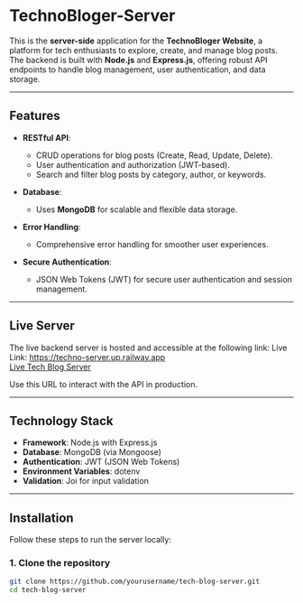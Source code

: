 # TechnoBloger-Server

This is the **server-side** application for the **TechnoBloger Website**, a platform for tech enthusiasts to explore, create, and manage blog posts. The backend is built with **Node.js** and **Express.js**, offering robust API endpoints to handle blog management, user authentication, and data storage.

---

## Features

- **RESTful API**:
  - CRUD operations for blog posts (Create, Read, Update, Delete).
  - User authentication and authorization (JWT-based).
  - Search and filter blog posts by category, author, or keywords.

- **Database**:
  - Uses **MongoDB** for scalable and flexible data storage.

- **Error Handling**:
  - Comprehensive error handling for smoother user experiences.

- **Secure Authentication**:
  - JSON Web Tokens (JWT) for secure user authentication and session management.

---

## Live Server

The live backend server is hosted and accessible at the following link:
Live Link: https://techno-server.up.railway.app
<br/>
[Live Tech Blog Server](https://techno-server.up.railway.app)

Use this URL to interact with the API in production.

---

## Technology Stack

- **Framework**: Node.js with Express.js
- **Database**: MongoDB (via Mongoose)
- **Authentication**: JWT (JSON Web Tokens)
- **Environment Variables**: dotenv
- **Validation**: Joi for input validation

---



## Installation

Follow these steps to run the server locally:

### 1. Clone the repository

```bash
git clone https://github.com/yourusername/tech-blog-server.git
cd tech-blog-server
